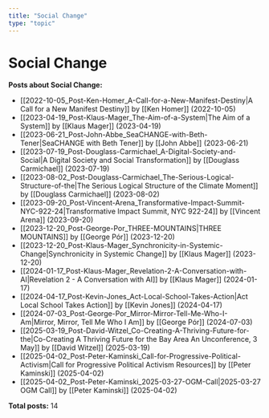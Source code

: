```yaml
---
title: "Social Change"
type: "topic"
---
```


# Social Change

**Posts about Social Change:**

- [[2022-10-05_Post-Ken-Homer_A-Call-for-a-New-Manifest-Destiny|A Call for a New Manifest Destiny]] by [[Ken Homer]] (2022-10-05)
- [[2023-04-19_Post-Klaus-Mager_The-Aim-of-a-System|The Aim of a System]] by [[Klaus Mager]] (2023-04-19)
- [[2023-06-21_Post-John-Abbe_SeaCHANGE-with-Beth-Tener|SeaCHANGE with Beth Tener]] by [[John Abbe]] (2023-06-21)
- [[2023-07-19_Post-Douglass-Carmichael_A-Digital-Society-and-Social|A Digital Society and Social Transformation]] by [[Douglass Carmichael]] (2023-07-19)
- [[2023-08-02_Post-Douglass-Carmichael_The-Serious-Logical-Structure-of-the|The Serious Logical Structure of the Climate Moment]] by [[Douglass Carmichael]] (2023-08-02)
- [[2023-09-20_Post-Vincent-Arena_Transformative-Impact-Summit-NYC-922-24|Transformative Impact Summit, NYC 922-24]] by [[Vincent Arena]] (2023-09-20)
- [[2023-12-20_Post-George-Por_THREE-MOUNTAINS|THREE MOUNTAINS]] by [[George Pór]] (2023-12-20)
- [[2023-12-20_Post-Klaus-Mager_Synchronicity-in-Systemic-Change|Synchronicity in Systemic Change]] by [[Klaus Mager]] (2023-12-20)
- [[2024-01-17_Post-Klaus-Mager_Revelation-2-A-Conversation-with-AI|Revelation 2 - A Conversation with AI]] by [[Klaus Mager]] (2024-01-17)
- [[2024-04-17_Post-Kevin-Jones_Act-Local-School-Takes-Action|Act Local School Takes Action]] by [[Kevin Jones]] (2024-04-17)
- [[2024-07-03_Post-George-Por_Mirror-Mirror-Tell-Me-Who-I-Am|Mirror, Mirror, Tell Me Who I Am]] by [[George Pór]] (2024-07-03)
- [[2025-03-19_Post-David-Witzel_Co-Creating-A-Thriving-Future-for-the|Co-Creating A Thriving Future for the Bay Area An Unconference, 3 May]] by [[David Witzel]] (2025-03-19)
- [[2025-04-02_Post-Peter-Kaminski_Call-for-Progressive-Political-Activism|Call for Progressive Political Activism Resources]] by [[Peter Kaminski]] (2025-04-02)
- [[2025-04-02_Post-Peter-Kaminski_2025-03-27-OGM-Call|2025-03-27 OGM Call]] by [[Peter Kaminski]] (2025-04-02)

**Total posts:** 14
